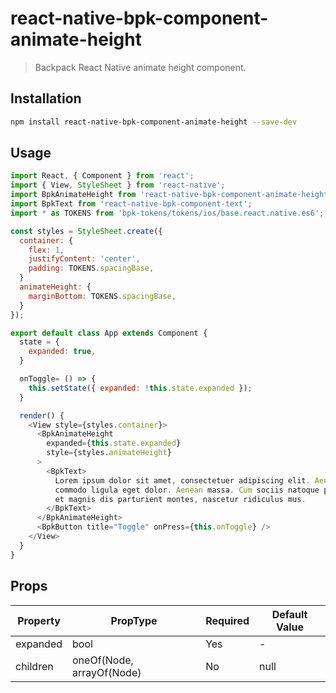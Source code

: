 # react-native-bpk-component-animate-height

> Backpack React Native animate height component.

## Installation

```sh
npm install react-native-bpk-component-animate-height --save-dev
```

## Usage

```js
import React, { Component } from 'react';
import { View, StyleSheet } from 'react-native';
import BpkAnimateHeight from 'react-native-bpk-component-animate-height';
import BpkText from 'react-native-bpk-component-text';
import * as TOKENS from 'bpk-tokens/tokens/ios/base.react.native.es6';

const styles = StyleSheet.create({
  container: {
    flex: 1,
    justifyContent: 'center',
    padding: TOKENS.spacingBase,
  }
  animateHeight: {
    marginBottom: TOKENS.spacingBase,
  }
});

export default class App extends Component {
  state = {
    expanded: true,
  }

  onToggle= () => {
    this.setState({ expanded: !this.state.expanded });
  }

  render() {
    <View style={styles.container}>
      <BpkAnimateHeight
        expanded={this.state.expanded}
        style={styles.animateHeight}
      >
        <BpkText>
          Lorem ipsum dolor sit amet, consectetuer adipiscing elit. Aenean
          commodo ligula eget dolor. Aenean massa. Cum sociis natoque penatibus
          et magnis dis parturient montes, nascetur ridiculus mus.
        </BpkText>
      </BpkAnimateHeight>
      <BpkButton title="Toggle" onPress={this.onToggle} />
    </View>
  }
}
```

## Props

| Property  | PropType                   | Required | Default Value |
| --------- | -------------------------- | -------- | ------------- |
| expanded  | bool                       | Yes      | -             |
| children  | oneOf(Node, arrayOf(Node)  | No       | null          |
